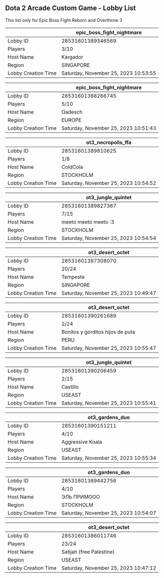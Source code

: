 ## Dota 2 Arcade Custom Game - Lobby List

This list only for Epic Boss Fight Reborn and Overthrow 3

|  | epic_boss_fight_nightmare |
| ------ | ------ |
| Lobby ID | 28531601389346569 |
| Players | 3/10 |
| Host Name | Kargador |
| Region | SINGAPORE |
| Lobby Creation Time | Saturday, November 25, 2023 10:53:55 |


|  | epic_boss_fight_nightmare |
| ------ | ------ |
| Lobby ID | 28531601388266745 |
| Players | 5/10 |
| Host Name | Ωadesch |
| Region | EUROPE |
| Lobby Creation Time | Saturday, November 25, 2023 10:51:43 |


|  | ot3_necropolis_ffa |
| ------ | ------ |
| Lobby ID | 28531601389810625 |
| Players | 1/8 |
| Host Name | ColdCola |
| Region | STOCKHOLM |
| Lobby Creation Time | Saturday, November 25, 2023 10:54:52 |


|  | ot3_jungle_quintet |
| ------ | ------ |
| Lobby ID | 28531601389827367 |
| Players | 7/15 |
| Host Name | meeto meeto meeto :3 |
| Region | STOCKHOLM |
| Lobby Creation Time | Saturday, November 25, 2023 10:54:54 |


|  | ot3_desert_octet |
| ------ | ------ |
| Lobby ID | 28531601387308070 |
| Players | 20/24 |
| Host Name | Tempeste |
| Region | SINGAPORE |
| Lobby Creation Time | Saturday, November 25, 2023 10:49:47 |


|  | ot3_desert_octet |
| ------ | ------ |
| Lobby ID | 28531601390261689 |
| Players | 2/24 |
| Host Name | Bonitos y gorditos hijos de puta |
| Region | PERU |
| Lobby Creation Time | Saturday, November 25, 2023 10:55:47 |


|  | ot3_jungle_quintet |
| ------ | ------ |
| Lobby ID | 28531601390206459 |
| Players | 2/15 |
| Host Name | Castillo |
| Region | USEAST |
| Lobby Creation Time | Saturday, November 25, 2023 10:55:41 |


|  | ot3_gardens_duo |
| ------ | ------ |
| Lobby ID | 28531601390151211 |
| Players | 4/10 |
| Host Name | Aggressive Koala |
| Region | USEAST |
| Lobby Creation Time | Saturday, November 25, 2023 10:55:34 |


|  | ot3_gardens_duo |
| ------ | ------ |
| Lobby ID | 28531601389442756 |
| Players | 4/10 |
| Host Name | ЭЛЬ ПРИМООО |
| Region | STOCKHOLM |
| Lobby Creation Time | Saturday, November 25, 2023 10:54:07 |


|  | ot3_desert_octet |
| ------ | ------ |
| Lobby ID | 28531601386011746 |
| Players | 23/24 |
| Host Name | Satijah (free Palestine) |
| Region | USEAST |
| Lobby Creation Time | Saturday, November 25, 2023 10:47:12 |


